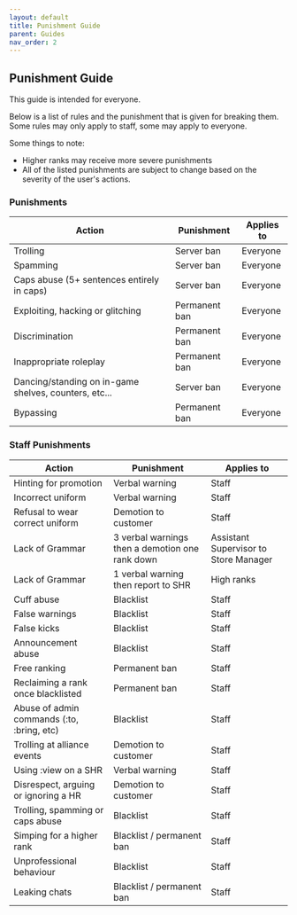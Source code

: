 ```yaml
---
layout: default
title: Punishment Guide
parent: Guides
nav_order: 2
---
```

## Punishment Guide

This guide is intended for everyone.

Below is a list of rules and the punishment that is given for breaking them. Some rules may only apply to staff, some may apply to everyone.

Some things to note:
- Higher ranks may receive more severe punishments
- All of the listed punishments are subject to change based on the severity of the user's actions.

### Punishments

| Action | Punishment | Applies to |
| ------ | ---------- | ---------- |
| Trolling | Server ban | Everyone |
| Spamming | Server ban | Everyone |
| Caps abuse (5+ sentences entirely in caps) | Server ban | Everyone |
| Exploiting, hacking or glitching | Permanent ban | Everyone |
| Discrimination | Permanent ban | Everyone |
| Inappropriate roleplay | Permanent ban | Everyone |
| Dancing/standing on in-game shelves, counters, etc... | Server ban | Everyone |
| Bypassing | Permanent ban | Everyone |


### Staff Punishments

|          Action |    Punishment |   Applies to |
| --------------------- | -------------- | ----- |
| Hinting for promotion | Verbal warning | Staff |
| Incorrect uniform | Verbal warning | Staff |
| Refusal to wear correct uniform | Demotion to customer | Staff |
| Lack of Grammar | 3 verbal warnings then a demotion one rank down | Assistant Supervisor to Store Manager |
| Lack of Grammar | 1 verbal warning then report to SHR | High ranks |
| Cuff abuse | Blacklist | Staff |
| False warnings | Blacklist | Staff |
| False kicks | Blacklist | Staff |
| Announcement abuse | Blacklist | Staff |
| Free ranking | Permanent ban | Staff |
| Reclaiming a rank once blacklisted | Permanent ban | Staff |
| Abuse of admin commands (:to, :bring, etc) | Blacklist | Staff |
| Trolling at alliance events | Demotion to customer | Staff |
| Using :view on a SHR | Verbal warning | Staff |
| Disrespect, arguing or ignoring a HR | Demotion to customer | Staff |
| Trolling, spamming or caps abuse | Blacklist | Staff |
| Simping for a higher rank | Blacklist / permanent ban | Staff |
| Unprofessional behaviour | Blacklist | Staff |
| Leaking chats | Blacklist / permanent ban | Staff |
